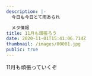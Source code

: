 ```yaml
---
description: |-
  今日も今日とて雨あられ

  メタ情報
title: 11月も頑張ろう
date: 2020-11-01T15:41:06.714Z
thumbnail: /images/00001.jpg
public: true
---
```

11月も頑張っていくぞ
